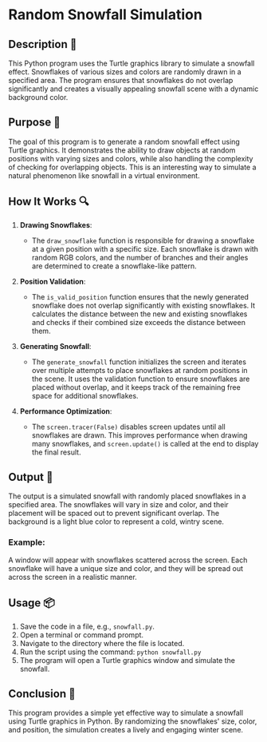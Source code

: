 # Random Snowfall Simulation

## Description 📝

This Python program uses the Turtle graphics library to simulate a snowfall effect. Snowflakes of various sizes and colors are randomly drawn in a specified area. The program ensures that snowflakes do not overlap significantly and creates a visually appealing snowfall scene with a dynamic background color.

## Purpose 🎯

The goal of this program is to generate a random snowfall effect using Turtle graphics. It demonstrates the ability to draw objects at random positions with varying sizes and colors, while also handling the complexity of checking for overlapping objects. This is an interesting way to simulate a natural phenomenon like snowfall in a virtual environment.

## How It Works 🔍

1. **Drawing Snowflakes**:
    - The `draw_snowflake` function is responsible for drawing a snowflake at a given position with a specific size. Each snowflake is drawn with random RGB colors, and the number of branches and their angles are determined to create a snowflake-like pattern.
2. **Position Validation**:

    - The `is_valid_position` function ensures that the newly generated snowflake does not overlap significantly with existing snowflakes. It calculates the distance between the new and existing snowflakes and checks if their combined size exceeds the distance between them.

3. **Generating Snowfall**:

    - The `generate_snowfall` function initializes the screen and iterates over multiple attempts to place snowflakes at random positions in the scene. It uses the validation function to ensure snowflakes are placed without overlap, and it keeps track of the remaining free space for additional snowflakes.

4. **Performance Optimization**:
    - The `screen.tracer(False)` disables screen updates until all snowflakes are drawn. This improves performance when drawing many snowflakes, and `screen.update()` is called at the end to display the final result.

## Output 📜

The output is a simulated snowfall with randomly placed snowflakes in a specified area. The snowflakes will vary in size and color, and their placement will be spaced out to prevent significant overlap. The background is a light blue color to represent a cold, wintry scene.

### Example:

A window will appear with snowflakes scattered across the screen. Each snowflake will have a unique size and color, and they will be spread out across the screen in a realistic manner.

## Usage 📦

1. Save the code in a file, e.g., `snowfall.py`.
2. Open a terminal or command prompt.
3. Navigate to the directory where the file is located.
4. Run the script using the command:
   `python snowfall.py`
5. The program will open a Turtle graphics window and simulate the snowfall.

## Conclusion 🚀

This program provides a simple yet effective way to simulate a snowfall using Turtle graphics in Python. By randomizing the snowflakes' size, color, and position, the simulation creates a lively and engaging winter scene.

